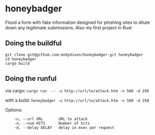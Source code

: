 # honeybadger

Flood a form with fake information designed for phishing sites to dilute down any legitimate submissions. Also my first project in Rust

## Doing the buildful

```
git clone git@github.com:andydixon/honeybadger.git honeybadger
cd honeybadger
cargo build
```

## Doing the runful

via cargo:
`cargo run  -- -u http://url/to/attack.htm -n 500 -d 250`

with a build:
`honeybadger -u http://url/to/attack.htm -n 500 -d 250`

Options:
```
    -u, --url URL       URL to attack
    -n, --num HITS      Number of hits
    -d, --delay DELAY   delay in msec per request
```
